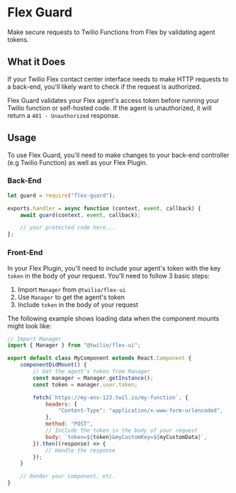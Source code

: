 # Flex Guard

Make secure requests to Twilio Functions from Flex by validating agent tokens.

## What it Does

If your Twilio Flex contact center interface needs to make HTTP requests to a back-end, you'll likely want to check if the request is authorized.

Flex Guard validates your Flex agent's access token before running your Twilio function or self-hosted code. If the agent is unauthorized, it will return a `401 - Unauthorized` response.

## Usage

To use Flex Guard, you'll need to make changes to your back-end controller (e.g Twilio Function) as well as your Flex Plugin.

### Back-End

```javascript
let guard = require("flex-guard");

exports.handler = async function (context, event, callback) {
    await guard(context, event, callback);

    // your protected code here...
};
```

### Front-End

In your Flex Plugin, you'll need to include your agent's token with the key `token` in the body of your request. You'll need to follow 3 basic steps:

1. Import `Manager` from `@twilio/flex-ui`
1. Use `Manager` to get the agent's token
1. Include `token` in the body of your request

The following example shows loading data when the component mounts might look like:

```javascript
// Import Manager
import { Manager } from "@twilio/flex-ui";

export default class MyComponent extends React.Component {
    componentDidMount() {
        // Get the agent's token from Manager
        const manager = Manager.getInstance();
        const token = manager.user.token;

        fetch(`https://my-env-123.twil.io/my-function`, {
            headers: {
                "Content-Type": "application/x-www-form-urlencoded",
            },
            method: "POST",
            // Include the token in the body of your request
            body: `token=${token}&myCustomKey=${myCustomData}`,
        }).then((response) => {
            // Handle the response
        });
    }

    // Render your component, etc.
}
```
